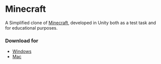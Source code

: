 # Minecraft

A Simplified clone of [Minecraft](https://www.minecraft.net/), developed in Unity both as a test task and for educational purposes.

### Download for
 - [Windows](https://drive.google.com/file/d/1urul552zlGYbY_6cNomTP5ysdrwwXXdP/view?usp=sharing)
 - [Mac](https://drive.google.com/open?id=1dx-wNSLfMXqSGe7Xw5DuKEqQ_fiobpWx)
